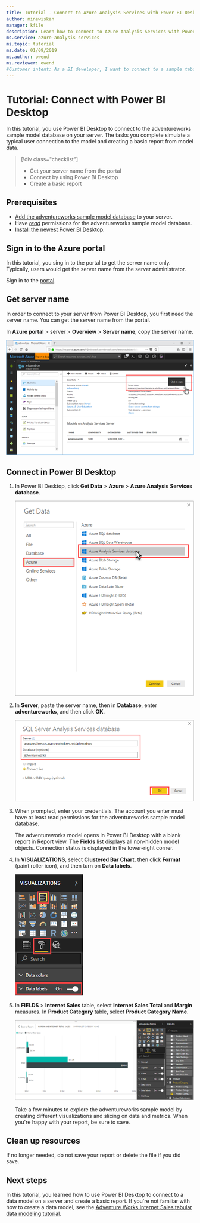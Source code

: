 ```yaml
---
title: Tutorial - Connect to Azure Analysis Services with Power BI Desktop | Microsoft Docs
author: minewiskan
manager: kfile
description: Learn how to connect to Azure Analysis Services with Power BI Desktop.
ms.service: azure-analysis-services
ms.topic: tutorial
ms.date: 01/09/2019
ms.author: owend
ms.reviewer: owend
#Customer intent: As a BI developer, I want to connect to a sample tabular model on a server and create a basic report by using the Power BI Desktop client application.
---
```

# Tutorial: Connect with Power BI Desktop

In this tutorial, you use Power BI Desktop to connect to the adventureworks sample model database on your server. The tasks you complete simulate a typical user connection to the model and creating a basic report from model data.

> [!div class="checklist"]
> * Get your server name from the portal
> * Connect by using Power BI Desktop
> * Create a basic report

## Prerequisites

- [Add the adventureworks sample model database](../analysis-services-create-sample-model.md) to your server.
- Have [*read*](../analysis-services-server-admins.md) permissions for the adventureworks sample model database.
- [Install the newest Power BI Desktop](https://powerbi.microsoft.com/desktop).

## Sign in to the Azure portal
In this tutorial, you sing in to the portal to get the server name only. Typically, users would get the server name from the server administrator.

Sign in to the [portal](https://portal.azure.com/).

## Get server name
In order to connect to your server from Power BI Desktop, you first need the server name. You can get the server name from the portal.

In **Azure portal** > server > **Overview** > **Server name**, copy the server name.
   
   ![Get server name in Azure](./media/analysis-services-tutorial-pbid/aas-copy-server-name.png)

## Connect in Power BI Desktop

1. In Power BI Desktop, click **Get Data** > **Azure** > **Azure Analysis Services database**.

   ![Connect in Get Data](./media/analysis-services-tutorial-pbid/aas-pbid-connect-aasserver.png)

2. In **Server**, paste the server name, then in **Database**, enter **adventureworks**, and then click **OK**.

   ![Specify servername and model database](./media/analysis-services-tutorial-pbid/aas-pbid-connect-aas-servername.png)

3. When prompted, enter your credentials. The account you enter must have at least read permissions for the adventureworks sample model database.

    The adventureworks model opens in Power BI Desktop with a blank report in Report view. The **Fields** list displays all non-hidden model objects. Connection status is displayed in the lower-right corner.

4. In **VISUALIZATIONS**, select **Clustered Bar Chart**, then click **Format** (paint roller icon), and then turn on **Data labels**. 

   ![Visualizations](./media/analysis-services-tutorial-pbid/aas-pbid-visualizations-report.png)

5. In **FIELDS** > **Internet Sales** table, select **Internet Sales Total** and **Margin** measures. In **Product Category** table, select **Product Category Name**.

   ![Complete report](./media/analysis-services-tutorial-pbid/aas-pbid-complete-report.png)

    Take a few minutes to explore the adventureworks sample model by creating different visualizations and slicing on data and metrics. When you're happy with your report, be sure to save.

## Clean up resources

If no longer needed, do not save your report or delete the file if you did save.

## Next steps
In this tutorial, you learned how to use Power BI Desktop to connect to a data model on a server and create a basic report. If you're not familiar with how to create a data model, see the [Adventure Works Internet Sales tabular data modeling tutorial](aas-adventure-works-tutorial.md).